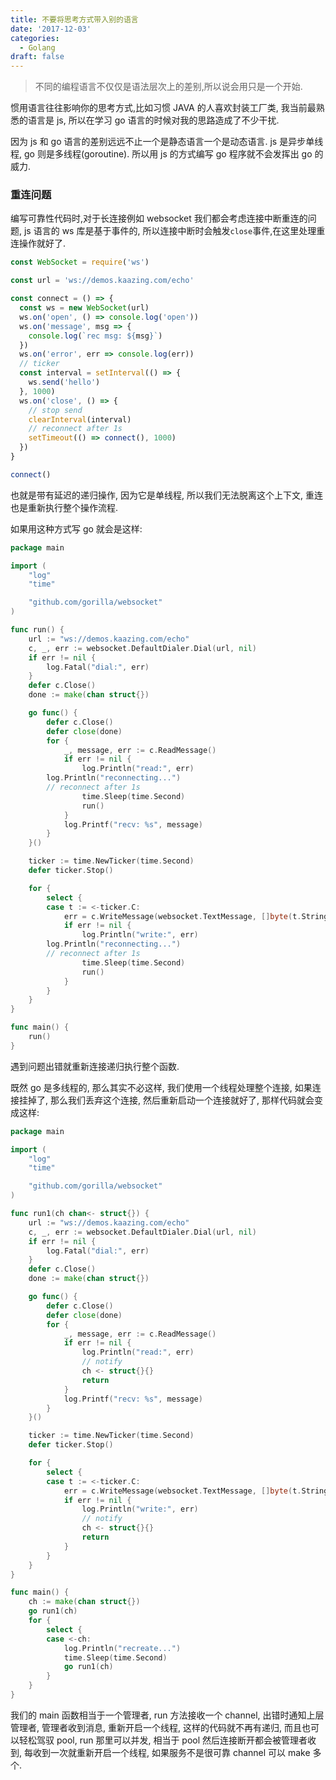 ```yaml
---
title: 不要将思考方式带入别的语言
date: '2017-12-03'
categories:
  - Golang
draft: false
---
```


> 不同的编程语言不仅仅是语法层次上的差别,所以说会用只是一个开始.

惯用语言往往影响你的思考方式,比如习惯 JAVA 的人喜欢封装工厂类, 我当前最熟悉的语言是 js, 所以在学习 go 语言的时候对我的思路造成了不少干扰.

因为 js 和 go 语言的差别远远不止一个是静态语言一个是动态语言. js 是异步单线程, go 则是多线程(goroutine). 所以用 js 的方式编写 go 程序就不会发挥出 go 的威力.

<!--more-->

### 重连问题

编写可靠性代码时,对于长连接例如 websocket 我们都会考虑连接中断重连的问题, js 语言的 ws 库是基于事件的, 所以连接中断时会触发`close`事件,在这里处理重连操作就好了.

```js
const WebSocket = require('ws')

const url = 'ws://demos.kaazing.com/echo'

const connect = () => {
  const ws = new WebSocket(url)
  ws.on('open', () => console.log('open'))
  ws.on('message', msg => {
    console.log(`rec msg: ${msg}`)
  })
  ws.on('error', err => console.log(err))
  // ticker
  const interval = setInterval(() => {
    ws.send('hello')
  }, 1000)
  ws.on('close', () => {
    // stop send
    clearInterval(interval)
    // reconnect after 1s
    setTimeout(() => connect(), 1000)
  })
}

connect()
```

也就是带有延迟的递归操作, 因为它是单线程, 所以我们无法脱离这个上下文, 重连也是重新执行整个操作流程.

如果用这种方式写 go 就会是这样:

```go
package main

import (
	"log"
	"time"

	"github.com/gorilla/websocket"
)

func run() {
	url := "ws://demos.kaazing.com/echo"
	c, _, err := websocket.DefaultDialer.Dial(url, nil)
	if err != nil {
		log.Fatal("dial:", err)
	}
	defer c.Close()
	done := make(chan struct{})

	go func() {
		defer c.Close()
		defer close(done)
		for {
			_, message, err := c.ReadMessage()
			if err != nil {
				log.Println("read:", err)
        log.Println("reconnecting...")
        // reconnect after 1s
				time.Sleep(time.Second)
				run()
			}
			log.Printf("recv: %s", message)
		}
	}()

	ticker := time.NewTicker(time.Second)
	defer ticker.Stop()

	for {
		select {
		case t := <-ticker.C:
			err = c.WriteMessage(websocket.TextMessage, []byte(t.String()))
			if err != nil {
				log.Println("write:", err)
        log.Println("reconnecting...")
        // reconnect after 1s
				time.Sleep(time.Second)
				run()
			}
		}
	}
}

func main() {
	run()
}
```

遇到问题出错就重新连接递归执行整个函数.

既然 go 是多线程的, 那么其实不必这样, 我们使用一个线程处理整个连接, 如果连接挂掉了, 那么我们丢弃这个连接, 然后重新启动一个连接就好了, 那样代码就会变成这样:

```go
package main

import (
	"log"
	"time"

	"github.com/gorilla/websocket"
)

func run1(ch chan<- struct{}) {
	url := "ws://demos.kaazing.com/echo"
	c, _, err := websocket.DefaultDialer.Dial(url, nil)
	if err != nil {
		log.Fatal("dial:", err)
	}
	defer c.Close()
	done := make(chan struct{})

	go func() {
		defer c.Close()
		defer close(done)
		for {
			_, message, err := c.ReadMessage()
			if err != nil {
				log.Println("read:", err)
				// notify
				ch <- struct{}{}
				return
			}
			log.Printf("recv: %s", message)
		}
	}()

	ticker := time.NewTicker(time.Second)
	defer ticker.Stop()

	for {
		select {
		case t := <-ticker.C:
			err = c.WriteMessage(websocket.TextMessage, []byte(t.String()))
			if err != nil {
				log.Println("write:", err)
				// notify
				ch <- struct{}{}
				return
			}
		}
	}
}

func main() {
	ch := make(chan struct{})
	go run1(ch)
	for {
		select {
		case <-ch:
			log.Println("recreate...")
			time.Sleep(time.Second)
			go run1(ch)
		}
	}
}
```

我们的 main 函数相当于一个管理者, run 方法接收一个 channel, 出错时通知上层管理者, 管理者收到消息, 重新开启一个线程, 这样的代码就不再有递归, 而且也可以轻松驾驭 pool, run 那里可以并发, 相当于 pool 然后连接断开都会被管理者收到, 每收到一次就重新开启一个线程, 如果服务不是很可靠 channel 可以 make 多个.
